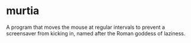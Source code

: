 # murtia
A program that moves the mouse at regular intervals to prevent a screensaver from kicking in, named after the Roman goddess of laziness.

